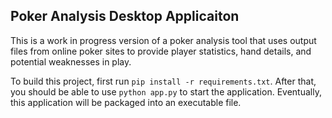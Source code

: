 ## Poker Analysis Desktop Applicaiton

This is a work in progress version of a poker analysis tool that uses output files from online poker sites to provide player statistics, hand details, and potential weaknesses in play.

To build this project, first run `pip install -r requirements.txt`. After that, you should be able to use `python app.py` to start the application. Eventually, this application will be packaged into an executable file.